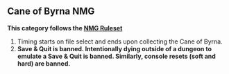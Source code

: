 ## Cane of Byrna NMG

**This category follows the [NMG Ruleset](https://www.speedrun.com/alttp?h=No_Major_Glitches-Any&rules=category&x=wk6jz5rd-2lg2368p.013xwzr1)**

1. Timing starts on file select and ends upon collecting the Cane of Byrna.
2. **Save & Quit is banned. Intentionally dying outside of a dungeon to emulate a Save & Quit is banned. Similarly, console resets (soft and hard) are banned.**
